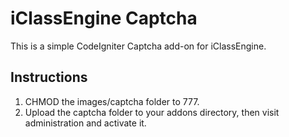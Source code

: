 # iClassEngine Captcha

This is a simple CodeIgniter Captcha add-on for iClassEngine.

## Instructions

 1. CHMOD the images/captcha folder to 777.
 2. Upload the captcha folder to your addons directory, then visit administration and activate it.